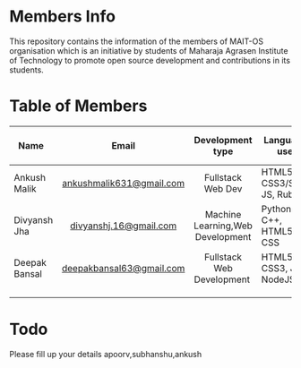 # Members Info
This repository contains the information of the members of MAIT-OS organisation which is an initiative by students of Maharaja Agrasen Institute of Technology to promote open source development and contributions in its students.

# Table of Members
| Name   |     Email      |  Development type | Languages used  | Favourite Text Editor |
|----------|:-------------:|:------:|---|---|
| Ankush Malik |  ankushmalik631@gmail.com | Fullstack Web Dev | HTML5, CSS3/SASS, JS, Ruby  | Sublime, nano  |
| Divyansh Jha |    divyanshj.16@gmail.com   |   Machine Learning,Web Development | Python, JS, C++, HTML5, CSS  | Sublime, Atom |
| Deepak Bansal | deepakbansal63@gmail.com | Fullstack Web Development | HTML5, CSS3, JS, NodeJS | Webstorm, Atom|
|          |               |       |   |  |
|          |               |       |   |  |
|          |               |       |   |  |


# Todo
Please fill up your details apoorv,subhanshu,ankush
